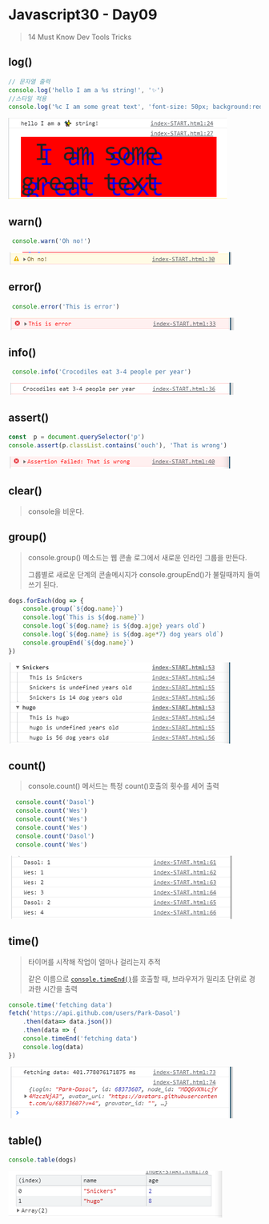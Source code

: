 # Javascript30 - Day09

> 14 Must Know Dev Tools Tricks



## log()

```javascript
// 문자열 출력
console.log('hello I am a %s string!', '✨')
//스타일 적용
console.log('%c I am some great text', 'font-size: 50px; background:red; text-shadow :  10px 10px 0 blue;')
```

![image-20210803233253244](README.assets/image-20210803233253244.png)





## warn()

```javascript
 console.warn('Oh no!')
```

![image-20210803233445968](README.assets/image-20210803233445968.png)

## error()

```javascript
 console.error('This is error')
```

![image-20210803233455678](README.assets/image-20210803233455678.png)

## info()

```javascript
 console.info('Crocodiles eat 3-4 people per year')		
```



![image-20210803233508971](README.assets/image-20210803233508971.png)

## assert()

```javascript
const  p = document.querySelector('p')
console.assert(p.classList.contains('ouch'), 'That is wrong')
```



![image-20210803233550341](README.assets/image-20210803233550341.png)

## clear()

> console을 비운다.

## group()

> console.group() 메소드는 웹 콘솔 로그에서 새로운 인라인 그룹을 만든다. 
>
> 그룹별로 새로운 단계의 콘솔메시지가 console.groupEnd()가 불릴때까지 들여쓰기 된다.

```javascript
dogs.forEach(dog => {
    console.group(`${dog.name}`)
    console.log(`This is ${dog.name}`)
    console.log(`${dog.name} is ${dog.ajge} years old`)
    console.log(`${dog.name} is ${dog.age*7} dog years old`)
    console.groupEnd(`${dog.name}`)
})
```

![image-20210803233647373](README.assets/image-20210803233647373.png)

## count()

> console.count() 메서드는 특정 count()호출의 횟수를 세어 출력

```javascript
  console.count('Dasol')
  console.count('Wes')
  console.count('Wes')
  console.count('Wes')
  console.count('Dasol')
  console.count('Wes')
```



![image-20210803234159007](README.assets/image-20210803234159007.png)

## time()

> 타이머를 시작해 작업이 얼마나 걸리는지 추적
>
> 같은 이름으로 [`console.timeEnd()`](https://developer.mozilla.org/ko/docs/Web/API/Console/timeEnd)를 호출할 때, 브라우저가 밀리초 단위로 경과한 시간을 출력

```javascript
console.time('fetching data')
fetch('https://api.github.com/users/Park-Dasol')
    .then(data=> data.json())
    .then(data => {
    console.timeEnd('fetching data')
    console.log(data)
})
```

![image-20210803234317957](README.assets/image-20210803234317957.png)

## table()

```javascript
console.table(dogs)
```



![image-20210803234331105](README.assets/image-20210803234331105.png)
